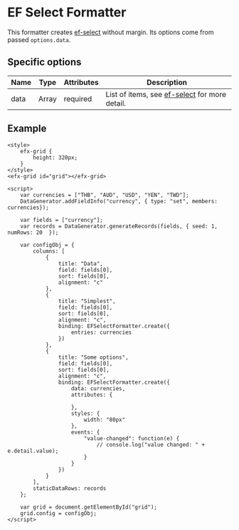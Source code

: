 # EF Select Formatter

This formatter creates [ef-select](https://ui.refinitiv.com/elements/select) without margin. Its options come from passed `options.data`.

## Specific options

| Name   | Type   | Attributes | Description                                             |
| ------ | ------ | ---------- | ------------------------------------------------------- |
| data   | Array  | required   | List of items, see [ef-select](https://ui.refinitiv.com/elements/select) for more detail. |

## Example

```live
<style>
	efx-grid {
		height: 320px;
	}
</style>
<efx-grid id="grid"></efx-grid>

<script>
	var currencies = ["THB", "AUD", "USD", "YEN", "TWD"];
	DataGenerator.addFieldInfo("currency", { type: "set", members: currencies});

	var fields = ["currency"];
	var records = DataGenerator.generateRecords(fields, { seed: 1, numRows: 20	});
	
	var configObj = {
		columns: [
			{ 
				title: "Data",
				field: fields[0],
				sort: fields[0],
				alignment: "c"
			},
			{ 
				title: "Simplest",
				field: fields[0],
				sort: fields[0],
				alignment: "c",
				binding: EFSelectFormatter.create({
					entries: currencies
				})
			},
			{ 
				title: "Some options",
				field: fields[0],
				sort: fields[0],
				alignment: "c",
				binding: EFSelectFormatter.create({
					data: currencies,
					attributes: {

					},
					styles: {
						width: "80px"
					},
					events: {
						"value-changed": function(e) {
							// console.log("value changed: " + e.detail.value);
						}
					}
				})
			}
		],
		staticDataRows: records
	};

	var grid = document.getElementById("grid");
	grid.config = configObj;
</script>
```